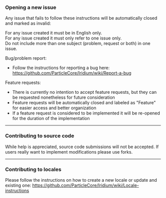 ### Opening a new issue

Any issue that fails to follow these instructions will be automatically closed and marked as invalid:

For any issue created it must be in English only.  
For any issue created it must only refer to one issue only.  
Do not include more than one subject (problem, request or both) in one issue.  

Bug/problem report:
 - Follow the instructions for reporting a bug here: https://github.com/ParticleCore/Iridium/wiki/Report-a-bug

Feature requests:
 - There is currently no intention to accept feature requests, but they can be requested nonetheless for future consideration
 - Feature requests will be automatically closed and labeled as "Feature" for easier access and better organization
 - If a feature request is considered to be implemented it will be re-opened for the duration of the implementation

---
 
### Contributing to source code

While help is appreciated, source code submissions will not be accepted. If users really want to implement modifications please use forks.

---

### Contributing to locales

Please follow the instructions on how to create a new locale or update and existing one: https://github.com/ParticleCore/Iridium/wiki/Locale-instructions
